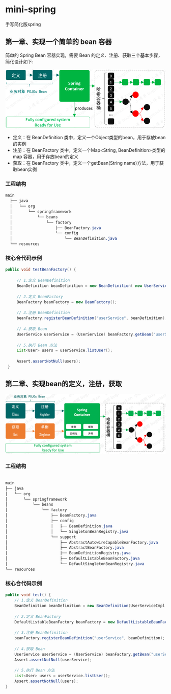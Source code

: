 # mini-spring
手写简化版spring

## 第一章、实现一个简单的 bean 容器

简单的 Spring Bean 容器实现，需要 Bean 的定义、注册、获取三个基本步骤，简化设计如下:

![img.png](doc/images/img.png)

- 定义：在 BeanDefinition 类中，定义一个Object类型的bean，用于存放bean的实例
- 注册：在 BeanFactory 类中，定义一个Map<String, BeanDefinition>类型的 map 容器，用于存放bean的定义
- 获取：在 BeanFactory 类中，定义一个getBean(String name)方法，用于获取bean实例

### 工程结构
```css
main
  ├── java
  │   └── org
  │       └── springframework
  │           └── beans
  │               └── factory
  │                   ├── BeanFactory.java
  │                   └── config
  │                       └── BeanDefinition.java
  └── resources
```

### 核心合代码示例
```java
public void testBeanFactory() {

     // 1.定义 BeanDefinition
     BeanDefinition beanDefinition = new BeanDefinition( new UserServiceImpl());
     
     // 2.定义 BeanFactory
     BeanFactory beanFactory = new BeanFactory();
     
     // 3.注册 BeanDefinition
     beanFactory.registerBeanDefinition("userService", beanDefinition);
     
     // 4.获取 Bean
     UserService userService = (UserService) beanFactory.getBean("userService");
     
     // 5.执行 Bean 方法
     List<User> users = userService.listUser();
     
     Assert.assertNotNull(users);
 }
```


## 第二章、实现bean的定义，注册，获取

![img.png](doc/images/img1.png)

### 工程结构
```css

main
├── java
│   └── org
│       └── springframework
│           └── beans
│               └── factory
│                   ├── BeanFactory.java
│                   ├── config
│                   │   ├── BeanDefinition.java
│                   │   └── SingletonBeanRegistry.java
│                   └── support
│                       ├── AbstractAutowireCapableBeanFactory.java
│                       ├── AbstractBeanFactory.java
│                       ├── BeanDefinitionRegistry.java
│                       ├── DefaultListableBeanFactory.java
│                       └── DefaultSingletonBeanRegistry.java
└── resources

```
### 核心合代码示例
```java
public void test() {
    // 1.定义 BeanDefinition
    BeanDefinition beanDefinition = new BeanDefinition(UserServiceImpl.class);
    
    // 2.定义 BeanFactory
    DefaultListableBeanFactory beanFactory = new DefaultListableBeanFactory();
    
    // 3.注册 BeanDefinition
    beanFactory.registerBeanDefinition("userService", beanDefinition);
    
    // 4.获取 Bean
    UserService userService = (UserService) beanFactory.getBean("userService");
    Assert.assertNotNull(userService);
    
    // 5.执行 Bean 方法
    List<User> users = userService.listUser();
    Assert.assertNotNull(users);
}
```
